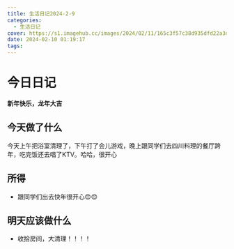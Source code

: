 ```yaml
---
title: 生活日记2024-2-9
categories:
  - 生活日记
cover: https://s1.imagehub.cc/images/2024/02/11/165c3f57c38d935dfd22a3dc7371bbe3.jpeg
date: 2024-02-10 01:19:17
tags:
---
```


# 今日日记
**新年快乐，龙年大吉**

## 今天做了什么
今天上午把浴室清理了，下午打了会儿游戏，晚上跟同学们去四川料理的餐厅跨年，吃完饭还去唱了KTV。哈哈，很开心

## 所得
- 跟同学们出去快年很开心😊😊

## 明天应该做什么
- 收拾房间，大清理！！！！
